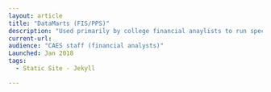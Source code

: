 ```yaml
---
layout: article
title: "DataMarts (FIS/PPS)"
description: "Used primarily by college financial anaylists to run specialized financial reports not otherwise available in DaFIS DS or Kuali."
current-url: 
audience: "CAES staff (financial analysts)"
Launched: Jan 2018
tags: 
  - Static Site - Jekyll

---
```

